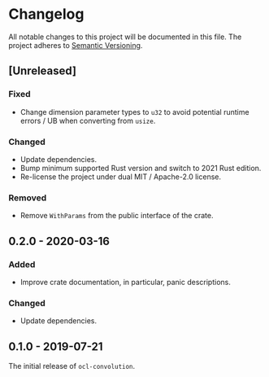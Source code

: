 # Changelog

All notable changes to this project will be documented in this file.
The project adheres to [Semantic Versioning](https://semver.org/spec/v2.0.0.html).

## [Unreleased]

### Fixed

- Change dimension parameter types to `u32` to avoid potential runtime errors / UB
  when converting from `usize`.

### Changed

- Update dependencies.
- Bump minimum supported Rust version and switch to 2021 Rust edition.
- Re-license the project under dual MIT / Apache-2.0 license.

### Removed

- Remove `WithParams` from the public interface of the crate.

## 0.2.0 - 2020-03-16

### Added

- Improve crate documentation, in particular, panic descriptions.

### Changed

- Update dependencies.

## 0.1.0 - 2019-07-21

The initial release of `ocl-convolution`.
